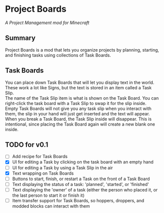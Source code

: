 # Project Boards
*A Project Management mod for Minecraft*
## Summary
Project Boards is a mod that lets you organize projects by planning, starting, and finishing tasks using collections of Task Boards.

## Task Boards
You can place down Task Boards that will let you display text in the world.
These work a lot like Signs, but the text is stored in an item called a Task Slip.  
The name of the Task Slip item is what is shown on the Task Board.
You can right-click the task board with a Task Slip to swap it for the slip inside.
Empty Task Boards will not give you any task slip when you interact with them, the slip in your hand will just get inserted and the text will appear.
When you break a Task Board, the Task Slip inside will disappear. This is intentional, since placing the Task Board again will create a new blank one inside. 

## TODO for v0.1
- [ ] Add recipe for Task Boards
- [x] UI for editing a Task by clicking on the task board with an empty hand
- [ ] UI for editing a Task by using a Task Slip in the air
- [x] Text wrapping on Task Boards
- [ ] Buttons to start, finish, or restart a Task on the front of a Task Board
- [ ] Text displaying the status of a task: 'planned', 'started', or 'finished'
- [ ] Text displaying the 'owner' of a task (either the person who placed it, or the last person to start it or finish it)
- [ ] Item transfer support for Task Boards, so hoppers, droppers, and modded blocks can interact with them
